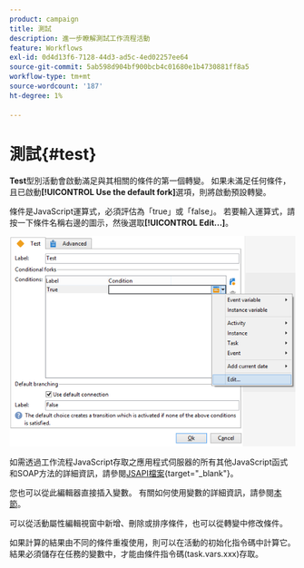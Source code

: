 ```yaml
---
product: campaign
title: 測試
description: 進一步瞭解測試工作流程活動
feature: Workflows
exl-id: 0d4d13f6-7128-44d3-ad5c-4ed02257ee64
source-git-commit: 5ab598d904bf900bcb4c01680e1b4730881ff8a5
workflow-type: tm+mt
source-wordcount: '187'
ht-degree: 1%

---
```


# 測試{#test}



**Test**&#x200B;型別活動會啟動滿足與其相關的條件的第一個轉變。 如果未滿足任何條件，且已啟動&#x200B;**[!UICONTROL Use the default fork]**&#x200B;選項，則將啟動預設轉變。

條件是JavaScript運算式，必須評估為「true」或「false」。 若要輸入運算式，請按一下條件名稱右邊的圖示，然後選取&#x200B;**[!UICONTROL Edit...]**。

![](assets/edit_test.png)

如需透過工作流程JavaScript存取之應用程式伺服器的所有其他JavaScript函式和SOAP方法的詳細資訊，請參閱[JSAPI檔案](https://experienceleague.adobe.com/developer/campaign-api/api/index.html?lang=zh-Hant){target="_blank"}。

您也可以從此編輯器直接插入變數。 有關如何使用變數的詳細資訊，請參閱[本節](javascript-scripts-and-templates.md#variables)。

可以從活動屬性編輯視窗中新增、刪除或排序條件，也可以從轉變中修改條件。

如果計算的結果由不同的條件重複使用，則可以在活動的初始化指令碼中計算它。 結果必須儲存在任務的變數中，才能由條件指令碼(task.vars.xxx)存取。
